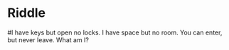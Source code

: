 # Riddle
#I have keys but open no locks. I have space but no room. You can enter, but never leave. What am I?
